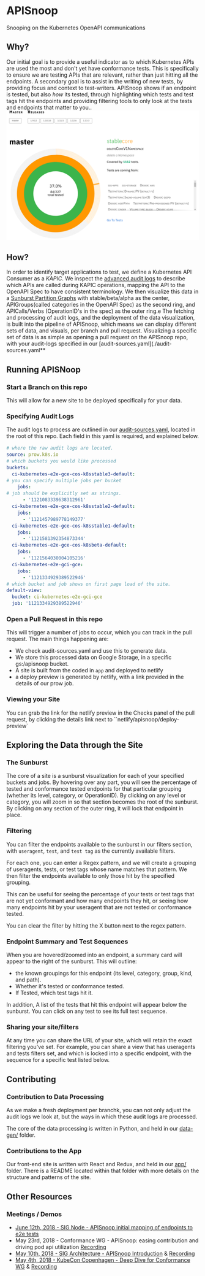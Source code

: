# APISnoop

Snooping on the Kubernetes OpenAPI communications

## Why?

Our initial goal is to provide a useful indicator as to which Kubernetes APIs are used the most and don't yet have conformance tests. This is specifically to ensure we are testing APIs that are relevant, rather than just hitting all the endpoints.  A secondary goal is to assist in the writing of new tests, by providing focus and context to test-writers.  APISnoop shows if an endpoint is tested, but also _how_ its tested, through highlighting which tests and test tags hit the endpoints and providing filtering tools to only look at the tests and endpoints that matter to you..
[![sunburst_screenshot.png](docs/images/sunburst_screenshot.png "A Sunburst of API endpoints")](http://apisnoop.cncf.ci)
## How?
In order to identify target applications to test, we define a Kubernetes API Consumer as a _KAPIC_. We inspect the [advanced audit logs](https://kubernetes.io/docs/tasks/debug-application-cluster/audit/) to describe which APIs are called during KAPIC operations, mapping the API to the OpenAPI Spec to have consistent terminology.   We then visualize this data in a [Sunburst Partition Graphs](https://bl.ocks.org/mbostock/4063423) with stable/beta/alpha as the center, APIGroups(called categories in the OpenAPI Spec) as the second ring, and APICalls/Verbs (OperationID's in the spec) as the outer ring.e
The fetching and processing of audit logs, and the deployment of the data visualization, is built into the pipeline of APISnoop, which means we can display different sets of data, and visuals, per branch and pull request.  Visualizing a specific set of data is as simple as opening a pull request on the APISnoop repo, with your audit-logs specified in our [audit-sources.yaml](./audit-sources.yaml**

## Running APISNoop
### Start a Branch on this repo
This will allow for a new site to be deployed specifically for your data.
### Specifying Audit Logs
The audit logs to process are outlined in our [audit-sources.yaml](./audit-sources.yaml), located in the root of this repo.  Each field in this yaml is required, and explained below.

```yaml
# where the raw audit logs are located.
source: prow.k8s.io 
# which buckets you would like processed
buckets: 
  ci-kubernetes-e2e-gce-cos-k8sstable3-default:
# you can specify multiple jobs per bucket
    jobs:
# job should be explicitly set as strings.
      - '1121083339638312961'
  ci-kubernetes-e2e-gce-cos-k8sstable2-default:
    jobs:
      - '1121457989778149377'
  ci-kubernetes-e2e-gce-cos-k8sstable1-default:
    jobs:
      - '1121581392354873344'
  ci-kubernetes-e2e-gce-cos-k8sbeta-default:
    jobs:
      - '1121564030004105216'
  ci-kubernetes-e2e-gci-gce:
    jobs:
      - '1121334929389522946'
# which bucket and job shows on first page load of the site.
default-view:
  bucket: ci-kubernetes-e2e-gci-gce
  job: '1121334929389522946'

```
### Open a Pull Request in this repo
This will trigger a number of jobs to occur, which you can track in the pull request.  The main things happening are:
- We check audit-sources.yaml and use this to generate data.
- We store this processed data on Google Storage, in a specific gs:/apisnoop bucket.
- A site is built from the coded in `app` and deployed to netlify
- a deploy preview is generated by netlify, with a link provided in the details of our prow job.
### Viewing your Site
You can grab the link for the netlify preview in the Checks panel of the pull request, by clicking the details link next to ``netlify/apisnoop/deploy-preview`
## Exploring the Data through the Site
### The Sunburst
The core of a site is a sunburst visualization for each of your specified buckets and jobs.  By hovering over any part, you will see the percentage of tested and conformance tested endpoints for that particular grouping (whether its level, category, or OperationID).  By clicking on any level or category, you will zoom in so that section becomes the root of the sunburst.  By clicking on any section of the outer ring, it will lock that endpoint in place.

### Filtering
You can filter the endpoints available to the sunburst in our filters section, with `useragent`, `test`, and `test tag` as the currently available filters.

For each one, you can enter a Regex pattern, and we will create a grouping of useragents, tests, or test tags whose name matches that pattern.  We then filter the endpoints available to only those hit by the specified grouping.

This can be useful for seeing the percentage of your tests or test tags that are not yet conformant and how many endpoints they hit, or seeing how many endpoints hit by your useragent that are not tested or conformance tested.

You can clear the filter by hitting the X button next to the regex pattern.

### Endpoint Summary and Test Sequences
When you are hovered/zoomed into an endpoint, a summary card will appear to the right of the sunburst.  This will outline:
- the known groupings for this endpoint (its level, category, group, kind, and path).
- Whether it's tested or conformance tested.
- If Tested, which test tags hit it.

In addition, A list of the tests that hit this endpoint  will appear below the sunburst.  You can click on any test to see its full test sequence.

### Sharing your site/filters

At any time you can share the URL of your site, which will retain the exact filtering you've set.  For example, you can share a view that has useragents and tests filters set, and which is locked into a specific endpoint, with the sequence for a specific test listed below.

## Contributing
### Contribution to Data Processing
As we make a fresh deployment per branchk, you can not only adjust the audit logs we look at, but the ways in which these audit logs are processed.

The core of the data processing is written in Python, and held in our [data-gen/](./data-gen) folder. 
### Contributions to the App
Our front-end site is written with React and Redux, and held in our [app/](./app) folder.  There is a README located within that folder with more details on the structure and patterns of the site.
## Other Resources
### Meetings / Demos
- [June 12th, 2018 - SIG Node - APISnoop initial mapping of endpoints to e2e tests](https://docs.google.com/presentation/d/1wrdBlLtHb_z5qmNwDDPrc9DRDs3Klpac83v8h5iAqjE/edit#slide=id.g37b1fc65d7_0_87)
- May 23rd, 2018 - Conformance WG - APISnoop: easing contribution and driving pod api utilization [Recording](https://www.youtube.com/watch?v=XJgK6jw_mPc&t=720)
- [May 10th, 2018 - SIG Architecture - APISnoop Introduction](https://docs.google.com/presentation/d/1JvWYSGWdiPq3YOINCJVUJaI4RVN642xSpzX9JY5HhTE/edit#slide=id.g37b1fc65d7_0_87) & [Recording](https://www.youtube.com/watch?v=gCTLdzsqzaY&feature=youtu.be&list=PL69nYSiGNLP2m6198LaLN6YahX7EEac5g&t=2635)
- [May 4th, 2018 - KubeCon Copenhagen - Deep Dive for Conformance WG](https://docs.google.com/presentation/d/16_qeQ4wIbUMUUIRjQ22QabdcEbZ9yucUWSn7PykuF0c/edit#slide=id.p1) & [Recording](https://www.youtube.com/watch?v=LAGhshWmJAs&feature=youtu.be&list=PLj6h78yzYM2N8GdbjmhVU65KYm_68qBmo&t=2)
